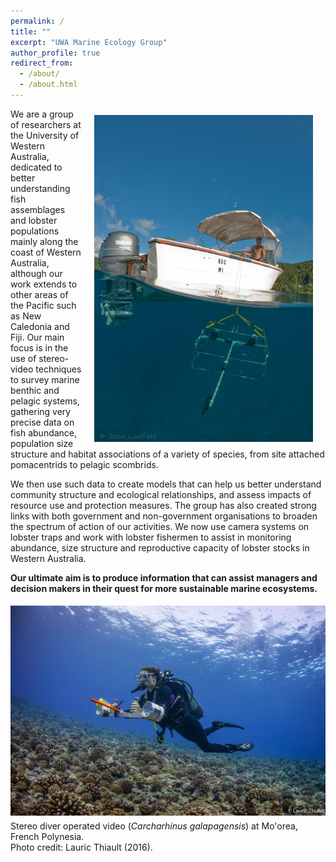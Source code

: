```yaml
---
permalink: /
title: ""
excerpt: "UWA Marine Ecology Group"
author_profile: true
redirect_from:
  - /about/
  - /about.html
---
```


<img class="philprofile" src='/images/BRUV_Steve.jpg' align='right' width="350" hspace="20" vspace="10">

We are a group of researchers at the University of Western Australia, dedicated to better understanding fish assemblages and lobster populations mainly along the coast of Western Australia, although our work extends to other areas of the Pacific such as New Caledonia and Fiji. Our main focus is in the use of stereo-video techniques to survey marine benthic and pelagic systems, gathering very precise data on fish abundance, population size structure and habitat associations of a variety of species, from site attached pomacentrids to pelagic scombrids. 

We then use such data to create models that can help us better understand community structure and ecological relationships, and assess impacts of resource use and protection measures. The group has also created strong links with both government and non-government organisations to broaden the spectrum of action of our activities. We now use camera systems on lobster traps and work with lobster fishermen to assist in monitoring abundance, size structure and reproductive capacity of lobster stocks in Western Australia. 

**Our ultimate aim is to produce information that can assist managers and decision makers in their quest for more sustainable marine ecosystems.** 



<img class="manusanfelix" src='/images/DOV_Julia.jpg' vspace="5">
<figcaption>Stereo diver operated video (<em>Carcharhinus galapagensis</em>) at Mo'orea, French Polynesia. <br>Photo credit: Lauric Thiault (2016).</figcaption>
